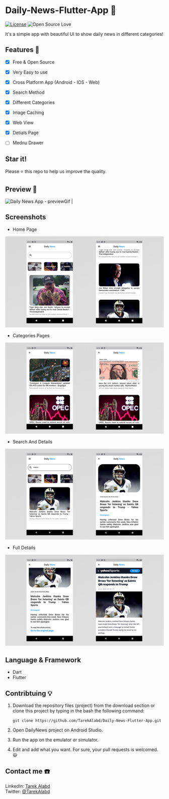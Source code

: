 # Daily-News-Flutter-App 📰 
[![License](https://img.shields.io/badge/License-Apache%202.0-blue.svg)](LICENSE)
![Open Source Love](https://badges.frapsoft.com/os/v1/open-source.svg?v=102)

It's a simple app with beautiful UI to show daily news in different categories!

## Features :dart:
* [x] Free & Open Source
* [x] Very Easy to use
* [x] Cross Platform App (Android - IOS - Web)
* [x] Search Method
* [x] Different Categories
* [x] Image Caching
* [x] Web View
* [x] Detials Page
* [ ] Mednu Drawer


## Star it!
Please :star: this repo to help us improve the quality.

## Preview 🎥 
![Daily News App - previewGif](assets/images/preview.gif) |

## Screenshots
* Home Page

![screenshoot](assets/images/NewsAppHome.jpg)
* Categories Pages

![screenshoot](assets/images/NewsAppCategories.jpg)
* Search And Details

![screenshoot](assets/images/NewsAppSearchAndDetails.jpg)
* Full Details

![screenshoot](assets/images/NewsAppFullDetails.jpg)

## Language & Framework
* Dart
* Flutter

## Contribtuing 💡
1. Download the repository files (project) from the download section or clone this project by typing in the bash the following command:

       git clone https://github.com/TarekAlabd/Daily-News-Flutter-App.git
2. Open DailyNews project on Android Studio.
3. Run the app on the emulator or simulator.
4. Edit and add what you want.
For sure, your pull requests is welcomed. 😃 

## Contact me ☎️ 
LinkedIn: [Tarek Alabd](https://linkedin.com/in/TarekAlabd)  
Twitter: [@TarekAlabd](https://twitter.com/TarekAlabd)
